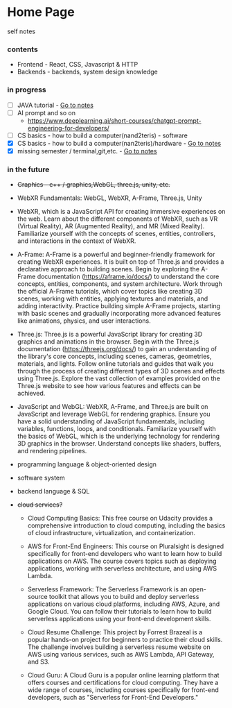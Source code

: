 # Home Page
self notes
### contents
- Frontend - React, CSS, Javascript & HTTP
- Backends - backends, system design knowledge

### in progress
- [ ] JAVA tutorial - <a href="./#/backend/java">Go to notes</a>
- [ ] AI prompt and so on 
    - https://www.deeplearning.ai/short-courses/chatgpt-prompt-engineering-for-developers/
- [ ] CS basics - how to build a computer(nand2teris) - software
- [x] CS basics - how to build a computer(nan2teris)/hardware - <a href="./#/studynotes/nand2tetris">Go to notes</a>
- [x] missing semester / terminal,git,etc. - <a href="/#/studynotes/MIT_Missing">Go to notes</a>

### in the future
-  ~~Graphics - c++ / graphics,WebGL, three.js, unity, etc.~~
-  WebXR Fundamentals:
WebGL, WebXR, A-Frame, Three.js, Unity
- WebXR, which is a JavaScript API for creating immersive experiences on the web.
Learn about the different components of WebXR, such as VR (Virtual Reality), AR (Augmented Reality), and MR (Mixed Reality).
Familiarize yourself with the concepts of scenes, entities, controllers, and interactions in the context of WebXR.
-  A-Frame:
A-Frame is a powerful and beginner-friendly framework for creating WebXR experiences. It is built on top of Three.js and provides a declarative approach to building scenes.
Begin by exploring the A-Frame documentation (https://aframe.io/docs/) to understand the core concepts, entities, components, and system architecture.
Work through the official A-Frame tutorials, which cover topics like creating 3D scenes, working with entities, applying textures and materials, and adding interactivity.
Practice building simple A-Frame projects, starting with basic scenes and gradually incorporating more advanced features like animations, physics, and user interactions.
-  Three.js:
Three.js is a powerful JavaScript library for creating 3D graphics and animations in the browser.
Begin with the Three.js documentation (https://threejs.org/docs/) to gain an understanding of the library's core concepts, including scenes, cameras, geometries, materials, and lights.
Follow online tutorials and guides that walk you through the process of creating different types of 3D scenes and effects using Three.js.
Explore the vast collection of examples provided on the Three.js website to see how various features and effects can be achieved.
-  JavaScript and WebGL:
WebXR, A-Frame, and Three.js are built on JavaScript and leverage WebGL for rendering graphics.
Ensure you have a solid understanding of JavaScript fundamentals, including variables, functions, loops, and conditionals.
Familiarize yourself with the basics of WebGL, which is the underlying technology for rendering 3D graphics in the browser. Understand concepts like shaders, buffers, and rendering pipelines.

-  programming language & object-oriented design
-  software system
-  backend language & SQL
- ~~cloud services?~~
    - Cloud Computing Basics: This free course on Udacity provides a comprehensive introduction to cloud computing, including the basics of cloud infrastructure, virtualization, and containerization.

    - AWS for Front-End Engineers: This course on Pluralsight is designed specifically for front-end developers who want to learn how to build applications on AWS. The course covers topics such as deploying applications, working with serverless architecture, and using AWS Lambda.

    - Serverless Framework: The Serverless Framework is an open-source toolkit that allows you to build and deploy serverless applications on various cloud platforms, including AWS, Azure, and Google Cloud. You can follow their tutorials to learn how to build serverless applications using your front-end development skills.

    - Cloud Resume Challenge: This project by Forrest Brazeal is a popular hands-on project for beginners to practice their cloud skills. The challenge involves building a serverless resume website on AWS using various services, such as AWS Lambda, API Gateway, and S3.

    - Cloud Guru: A Cloud Guru is a popular online learning platform that offers courses and certifications for cloud computing. They have a wide range of courses, including courses specifically for front-end developers, such as "Serverless for Front-End Developers."
